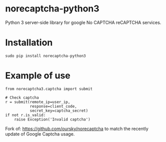 # norecaptcha-python3
 Python 3 server-side library for google No CAPTCHA reCAPTCHA services.

Installation
==============
    sudo pip install norecaptcha-python3

Example of use
==============
    from norecaptcha3.captcha import submit
    
    # Check captcha
    r = submit(remote_ip=user_ip,
               response=client_code,
               secret_key=captcha_secret)
    if not r.is_valid:
        raise Exception('Invalid captcha')

Fork of: 
https://github.com/oursky/norecaptcha
to match the recently update of Google Captcha usage.
